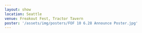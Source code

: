 ```yaml
---
layout: show
location: Seattle
venue: Freakout Fest, Tractor Tavern
poster: '/assets/img/posters/FOF 10 6.28 Announce Poster.jpg'
---
```


